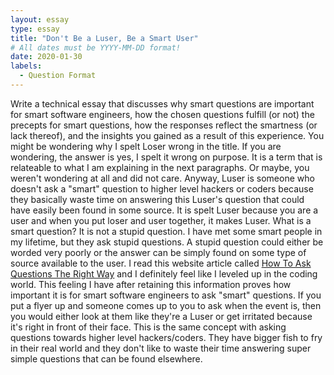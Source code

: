 ```yaml
---
layout: essay
type: essay
title: "Don't Be a Luser, Be a Smart User"
# All dates must be YYYY-MM-DD format!
date: 2020-01-30
labels:
  - Question Format
---
```


Write a technical essay that discusses why smart questions are important for smart software engineers, how the chosen questions fulfill (or not) the precepts  for smart questions, how the responses reflect the smartness (or lack thereof), and the insights you gained as a result of this experience.
You might be wondering why I spelt Loser wrong in the title.  If you are wondering, the answer is yes, I spelt it wrong on purpose.  It is a term that is relateable to what I am explaining in the next paragraphs.  Or maybe, you weren't wondering at all and did not care.  Anyway, Luser is someone who doesn't ask a "smart" question to higher level hackers or coders because they basically waste time on answering this Luser's question that could have easily been found in some source.  It is spelt Luser because you are a user and when you put loser and user together, it makes Luser.  What is a smart question? It is not a stupid question.  I have met some smart people in my lifetime, but they ask stupid questions.  A stupid question could either be worded very poorly or the answer can be simply found on some type of source available to the user.  I read this website article called [How To Ask Questions The Right Way](http://www.catb.org/esr/faqs/smart-questions.html) and I definitely feel like I leveled up in the coding world.  This feeling I have after retaining this information proves how important it is for smart software engineers to ask "smart" questions.  If you put a flyer up and someone comes up to you to ask when the event is, then you would either look at them like they're a Luser or get irritated because it's right in front of their face.  This is the same concept with asking questions towards higher level hackers/coders.  They have bigger fish to fry in their real world and they don't like to waste their time answering super simple questions that can be found elsewhere.  
